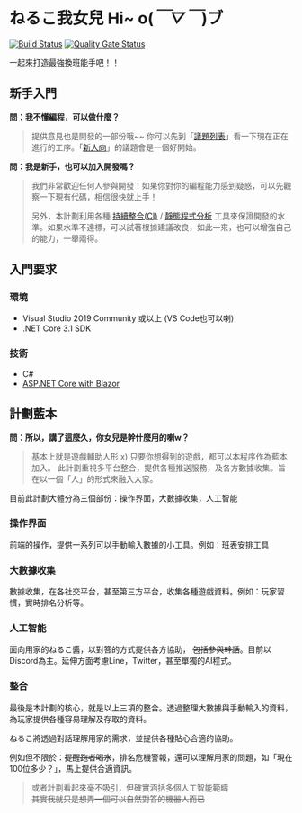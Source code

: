 # ねるこ我女兒 Hi~ o(*￣▽￣*)ブ

[![Build Status](https://travis-ci.com/louderzone/neruko-project.svg?branch=master)](https://travis-ci.com/louderzone/neruko-project)
[![Quality Gate Status](https://sonarcloud.io/api/project_badges/measure?project=lz.neruko.shift&metric=alert_status)](https://sonarcloud.io/dashboard?id=lz.neruko.shift)

一起來打造最強換班能手吧！！

## 新手入門

**問：我不懂編程，可以做什麼？**

> 提供意見也是開發的一部份哦~~ 你可以先到「[議題列表](https://github.com/louderzone/neruko-project/issues)」看一下現在正在進行的工序。「[新人向](https://github.com/louderzone/neruko-project/labels/%E6%96%B0%E4%BA%BA%E5%90%91)」的議題會是一個好開始。

**問：我是新手，也可以加入開發嗎？**

> 我們非常歡迎任何人參與開發！如果你對你的編程能力感到疑惑，可以先觀察一下現有代碼，相信很快就上手！
>
> 另外，本計劃利用各種 [持續整合(CI)](https://travis-ci.com/louderzone/neruko-project) / [靜態程式分析](https://sonarcloud.io/api/project_badges/measure?project=lz.neruko.shift&metric=alert_status) 工具來保證開發的水準。如果水準不達標，可以試著根據建議改良，如此一來，也可以增強自己的能力，一舉兩得。

## 入門要求

### 環境

- Visual Studio 2019 Community 或以上 (VS Code也可以喇)
- .NET Core 3.1 SDK

### 技術

- C#
- [ASP.NET Core with Blazor](https://docs.microsoft.com/en-us/aspnet/core/blazor/)

## 計劃藍本

**問：所以，講了這麼久，你女兒是幹什麼用的喇w？**

> 基本上就是遊戲輔助人形 x) 只要你想得到的遊戲，都可以本程序作為藍本加入。 此計劃重視多平台整合，提供各種推送服務，及各方數據收集。旨在以一個「人」的形式來融入大家。

目前此計劃大體分為三個部份：操作界面，大數據收集，人工智能

### 操作界面

前端的操作，提供一系列可以手動輸入數據的小工具。例如：班表安排工具

### 大數據收集

數據收集，在各社交平台，甚至第三方平台，收集各種遊戲資料。例如：玩家習慣，實時排名分析等。

### 人工智能

面向用家的ねるこ醬，以對答的方式提供各方協助， ~~包括參與幹話~~。目前以Discord為主。延伸方面考慮Line，Twitter，甚至單獨的AI程式。

### 整合

最後是本計劃的核心，就是以上三項的整合。透過整理大數據與手動輸入的資料，為玩家提供各種容易理解及存取的資料。

ねるこ將透過對話理解用家的需求，並提供各種貼心合適的協助。

例如但不限於：~~提醒跑者喝水~~，排名危機警報，還可以理解用家的問題，如「現在100位多少？」，馬上提供合適資訊。

> 或者計劃看起來毫不吸引，但確實涵括多個人工智能範疇  
> ~~其實我就只是想弄一個可以自然對答的機器人而已~~

